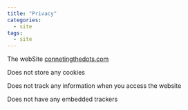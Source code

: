 ```yaml
---
title: "Privacy"
categories:
  - site
tags:
  - site
---
```



The webSite [connetingthedots.com](connetingthedots.com)

Does not store any cookies

Does not track any information when you access the website

Does not have any embedded trackers
